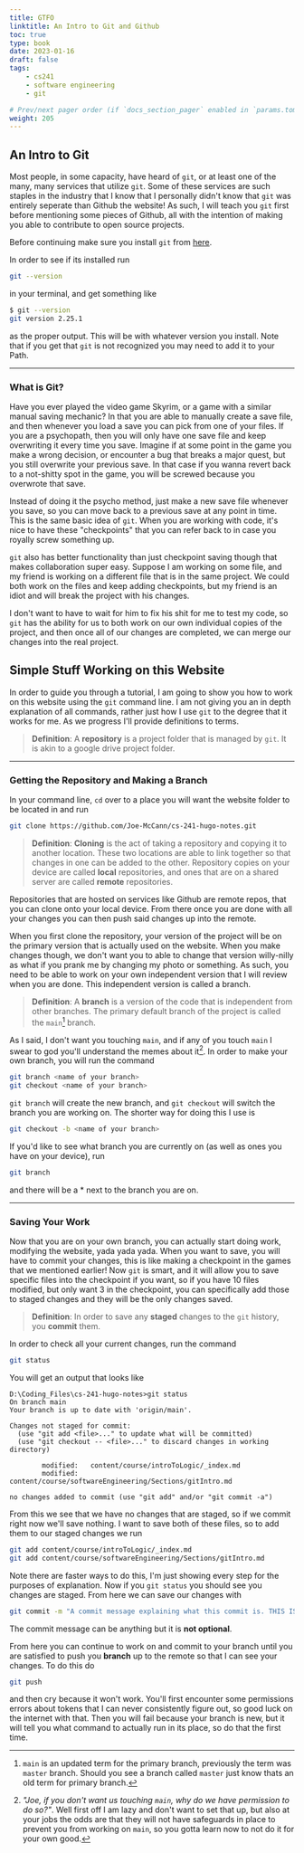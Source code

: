 ```yaml
---
title: GTFO
linktitle: An Intro to Git and Github
toc: true
type: book
date: 2023-01-16
draft: false
tags:
    - cs241
    - software engineering
    - git

# Prev/next pager order (if `docs_section_pager` enabled in `params.toml`)
weight: 205
---
```


## An Intro to Git

Most people, in some capacity, have heard of `git`, or at least one of the many, many services that utilize `git`. Some of these services are such staples in the industry that I know that I personally didn't know that `git` was entirely seperate than Github the website! As such, I will teach you `git` first before mentioning some pieces of Github, all with the intention of making you able to contribute to open source projects.

Before continuing make sure you install `git` from [here](https://git-scm.com/book/en/v2/Getting-Started-Installing-Git).

In order to see if its installed run

```bash
git --version
```

in your terminal, and get something like

```bash
$ git --version
git version 2.25.1
```

as the proper output. This will be with whatever version you install. Note that if you get that `git` is not recognized you may need to add it to your Path.

---

### What is Git?

Have you ever played the video game Skyrim, or a game with a similar manual saving mechanic? In that you are able to manually create a save file, and then whenever you load a save you can pick from one of your files. If you are a psychopath, then you will only have one save file and keep overwriting it every time you save. Imagine if at some point in the game you make a wrong decision, or encounter a bug that breaks a major quest, but you still overwrite your previous save. In that case if you wanna revert back to a not-shitty spot in the game, you will be screwed because you overwrote that save.

Instead of doing it the psycho method, just make a new save file whenever you save, so you can move back to a previous save at any point in time. This is the same basic idea of `git`. When you are working with code, it's nice to have these "checkpoints" that you can refer back to in case you royally screw something up.

`git` also has better functionality than just checkpoint saving though that makes collaboration super easy. Suppose I am working on some file, and my friend is working on a different file that is in the same project. We could both work on the files and keep adding checkpoints, but my friend is an idiot and will break the project with his changes.

I don't want to have to wait for him to fix his shit for me to test my code, so `git` has the ability for us to both work on our own individual copies of the project, and then once all of our changes are completed, we can merge our changes into the real project.

## Simple Stuff Working on this Website

In order to guide you through a tutorial, I am going to show you how to work on this website using the `git` command line. I am not giving you an in depth explanation of all commands, rather just how I use `git` to the degree that it works for me. As we progress I'll provide definitions to terms.

> **Definition**: A **repository** is a project folder that is managed by `git`. It is akin to a google drive project folder.

---

### Getting the Repository and Making a Branch

In your command line, `cd` over to a place you will want the website folder to be located in and run

```bash
git clone https://github.com/Joe-McCann/cs-241-hugo-notes.git
```

> **Definition**: **Cloning** is the act of taking a repository and copying it to another location. These two locations are able to link together so that changes in one can be added to the other. Repository copies on your device are called **local** repositories, and ones that are on a shared server are called **remote** repositories.

Repositories that are hosted on services like Github are remote repos, that you can clone onto your local device. From there once you are done with all your changes you can then push said changes up into the remote.

When you first clone the repository, your version of the project will be on the primary version that is actually used on the website. When you make changes though, we don't want you to able to change that version willy-nilly as what if you prank me by changing my photo or something. As such, you need to be able to work on your own independent version that I will review when you are done. This independent version is called a branch.

> **Definition**: A **branch** is a version of the code that is independent from other branches. The primary default branch of the project is called the `main`[^1] branch.

As I said, I don't want you touching `main`, and if any of you touch `main` I swear to god you'll understand the memes about it[^2]. In order to make your own branch, you will run the command

```bash
git branch <name of your branch>
git checkout <name of your branch>
```

`git branch` will create the new branch, and `git checkout` will switch the branch you are working on. The shorter way for doing this I use is

```bash
git checkout -b <name of your branch>
```

If you'd like to see what branch you are currently on (as well as ones you have on your device), run

```bash
git branch
```

and there will be a \* next to the branch you are on.

---

### Saving Your Work

Now that you are on your own branch, you can actually start doing work, modifying the website, yada yada yada. When you want to save, you will have to commit your changes, this is like making a checkpoint in the games that we mentioned earlier! Now `git` is smart, and it will allow you to save specific files into the checkpoint if you want, so if you have 10 files modified, but only want 3 in the checkpoint, you can specifically add those to staged changes and they will be the only changes saved.

> **Definition**: In order to save any **staged** changes to the `git` history, you **commit** them.

In order to check all your current changes, run the command

```bash
git status
```

You will get an output that looks like

```git
D:\Coding_Files\cs-241-hugo-notes>git status
On branch main
Your branch is up to date with 'origin/main'.

Changes not staged for commit:
  (use "git add <file>..." to update what will be committed)
  (use "git checkout -- <file>..." to discard changes in working directory)

        modified:   content/course/introToLogic/_index.md
        modified:   content/course/softwareEngineering/Sections/gitIntro.md

no changes added to commit (use "git add" and/or "git commit -a")
```

From this we see that we have no changes that are staged, so if we commit right now we'll save nothing. I want to save both of these files, so to add them to our staged changes we run

```bash
git add content/course/introToLogic/_index.md
git add content/course/softwareEngineering/Sections/gitIntro.md
```

Note there are faster ways to do this, I'm just showing every step for the purposes of explanation. Now if you `git status` you should see you changes are staged. From here we can save our changes with

```bash
git commit -m "A commit message explaining what this commit is. THIS IS REQUIRED"
```

The commit message can be anything but it is **not optional**.

From here you can continue to work on and commit to your branch until you are satisfied to push you **branch** up to the remote so that I can see your changes. To do this do

```bash
git push
```

and then cry because it won't work. You'll first encounter some permissions errors about tokens that I can never consistently figure out, so good luck on the internet with that. Then you will fail because your branch is new, but it will tell you what command to actually run in its place, so do that the first time.

[^1]: `main` is an updated term for the primary branch, previously the term was `master` branch. Should you see a branch called `master` just know thats an old term for primary branch.

[^2]: *"Joe, if you don't want us touching `main`, why do we have permission to do so?"*. Well first off I am lazy and don't want to set that up, but also at your jobs the odds are that they will not have safeguards in place to prevent you from working on `main`, so you gotta learn now to not do it for your own good.
